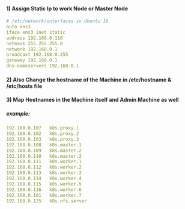 #### 1) Assign Static Ip to work Node or Master Node
```yaml
# /etc/network/interfaces in Ubuntu 16
auto ens3
iface ens3 inet static
address 192.168.0.116
netmask 255.255.255.0
network 192.168.0.1
broadcast 192.168.0.255
gateway 192.168.0.1
dns-nameservers 192.168.0.1

```
#### 2) Also Change the hostname of the Machine in /etc/hostname & /etc/hosts file
#### 3) Map Hostnames in the Machine itself and Admin Machine as well
##### example:
```yaml
192.168.0.107   k8s.proxy.1
192.168.0.102   k8s.proxy.2
192.168.0.103   k8s.proxy.3
192.168.0.108   k8s.master.1
192.168.0.109   k8s.master.2 
192.168.0.110   k8s.master.3 
192.168.0.111   k8s.worker.1
192.168.0.112   k8s.worker.2
192.168.0.113   k8s.worker.3 
192.168.0.114   k8s.worker.4
192.168.0.115   k8s.worker.5
192.168.0.116   k8s.worker.6
192.168.0.101   k8s.worker.7
192.168.0.125   k8s.nfs.server
```
